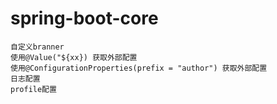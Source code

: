 # spring-boot-core
    自定义branner
    使用@Value("${xx}) 获取外部配置
    使用@ConfigurationProperties(prefix = "author") 获取外部配置
    日志配置
    profile配置
    
    
